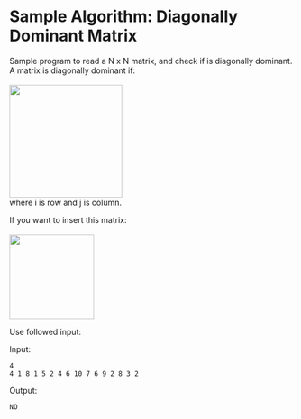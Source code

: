 # Sample Algorithm: Diagonally Dominant Matrix

Sample program to read a N x N matrix, and check if is diagonally dominant. A matrix is diagonally dominant if:</br></br>
<img width=200 src="https://user-images.githubusercontent.com/38412804/118788800-84dc3400-b86a-11eb-984f-57437540ade3.png"></br>
where i is row and j is column.

If you want to insert this matrix:</br></br>
<img width=150 src="https://user-images.githubusercontent.com/38412804/118786786-8b69ac00-b868-11eb-8441-c510b97441ec.png">

Use followed input:

Input:

 ``` 
 4
 4 1 8 1 5 2 4 6 10 7 6 9 2 8 3 2
 ```

Output:

 ```
 NO
 ```
